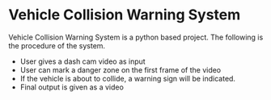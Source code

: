 # Vehicle Collision Warning System

Vehicle Collision Warning System is a python based project. The following is the procedure of the system.

- User gives a dash cam video as input
- User can mark a danger zone on the first frame of the video
- If the vehicle is about to collide, a warning sign will be indicated.
- Final output is given as a video
